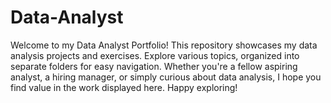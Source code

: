 # Data-Analyst
Welcome to my Data Analyst Portfolio!  This repository showcases my data analysis projects and exercises. Explore various topics, organized into separate folders for easy navigation. Whether you're a fellow aspiring analyst, a hiring manager, or simply curious about data analysis, I hope you find value in the work displayed here.  Happy exploring!
